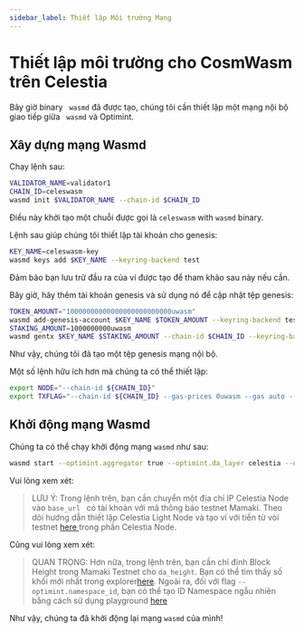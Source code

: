 ```yaml
---
sidebar_label: Thiết lập Môi trường Mạng
---
```


# Thiết lập môi trường cho CosmWasm trên Celestia
<!-- markdownlint-disable MD013 -->

Bây giờ binary ` wasmd` đã được tạo, chúng tôi cần thiết lập một mạng nội bộ giao tiếp giữa ` wasmd` và Optimint.

## Xây dựng mạng Wasmd

Chạy lệnh sau:

```sh
VALIDATOR_NAME=validator1
CHAIN_ID=celeswasm
wasmd init $VALIDATOR_NAME --chain-id $CHAIN_ID
```

Điều này khởi tạo một chuỗi được gọi là ` celeswasm ` with ` wasmd ` binary.

Lệnh sau giúp chúng tôi thiết lập tài khoản cho genesis:

```sh
KEY_NAME=celeswasm-key
wasmd keys add $KEY_NAME --keyring-backend test
```

Đảm bảo bạn lưu trữ đầu ra của ví được tạo để tham khảo sau này nếu cần.

Bây giờ, hãy thêm tài khoản genesis và sử dụng nó để cập nhật tệp genesis:

```sh
TOKEN_AMOUNT="10000000000000000000000000uwasm"
wasmd add-genesis-account $KEY_NAME $TOKEN_AMOUNT --keyring-backend test
STAKING_AMOUNT=1000000000uwasm
wasmd gentx $KEY_NAME $STAKING_AMOUNT --chain-id $CHAIN_ID --keyring-backend test
```

Như vậy, chúng tôi đã tạo một tệp genesis mạng nội bộ.

Một số lệnh hữu ích hơn mà chúng ta có thể thiết lập:

```sh
export NODE="--chain-id ${CHAIN_ID}"
export TXFLAG="--chain-id ${CHAIN_ID} --gas-prices 0uwasm --gas auto --gas-adjustment 1.3"
```

## Khởi động mạng Wasmd

Chúng ta có thể chạy khởi động mạng `wasmd` như sau:

```sh
wasmd start --optimint.aggregator true --optimint.da_layer celestia --optimint.da_config='{"base_url":"http://XXX.XXX.XXX.XXX:26658","timeout":60000000000,"gas_limit":6000000}' --optimint.namespace_id 000000000000FFFF --optimint.da_start_height XXXXX
```

Vui lòng xem xét:

> LƯU Ý: Trong lệnh trên, bạn cần chuyển một địa chỉ IP Celestia Node vào `base_url ` có tài khoản với mã thông báo testnet Mamaki. Theo dõi hướng dẫn thiết lập Celestia Light Node và tạo ví với tiền từ vòi testnet [here ](./node-tutorial.md) trong phần Celestia Node.

Cũng vui lòng xem xét:

> QUAN TRỌNG: Hơn nữa, trong lệnh trên, bạn cần chỉ định Block Height trong Mamaki Testnet cho `da_height`. Bạn có thể tìm thấy số khối mới nhất trong explorer[here](https://testnet.mintscan.io/celestia-testnet). Ngoài ra, đối với flag `--optimint.namespace_id`, bạn có thể tạo ID Namespace ngẫu nhiên bằng cách sử dụng playground [here](https://go.dev/play/p/7ltvaj8lhRl)

Như vậy, chúng ta đã khởi động lại mạng `wasmd` của mình!
